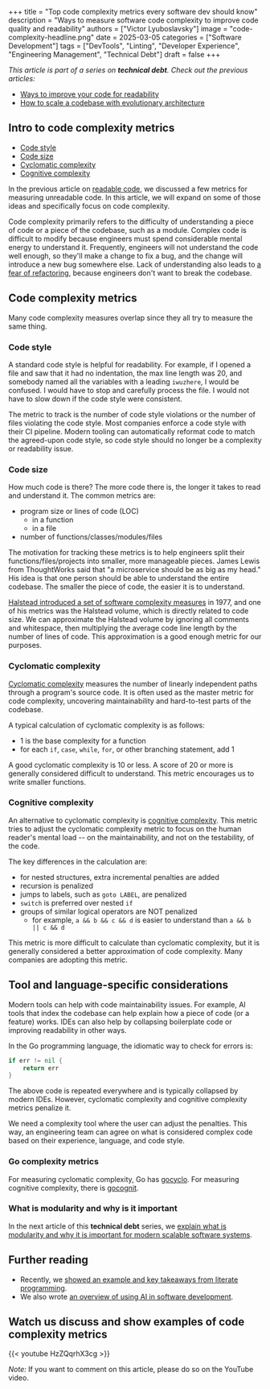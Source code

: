 +++
title = "Top code complexity metrics every software dev should know"
description = "Ways to measure software code complexity to improve code quality and readability"
authors = ["Victor Lyuboslavsky"]
image = "code-complexity-headline.png"
date = 2025-03-05
categories = ["Software Development"]
tags = ["DevTools", "Linting", "Developer Experience", "Engineering Management", "Technical Debt"]
draft = false
+++

_This article is part of a series on **technical debt**. Check out the previous articles:_

- [Ways to improve your code for readability](../readable-code/)
- [How to scale a codebase with evolutionary architecture](../scaling-codebase-evolutionary-architecture/)

## Intro to code complexity metrics

- [Code style](#code-style)
- [Code size](#code-size)
- [Cyclomatic complexity](#cyclomatic-complexity)
- [Cognitive complexity](#cognitive-complexity)

In the previous article on [readable code](../readable-code/), we discussed a few metrics for measuring unreadable code.
In this article, we will expand on some of those ideas and specifically focus on code complexity.

Code complexity primarily refers to the difficulty of understanding a piece of code or a piece of the codebase, such as
a module. Complex code is difficult to modify because engineers must spend considerable mental energy to understand it.
Frequently, engineers will not understand the code well enough, so they'll make a change to fix a bug, and the change
will introduce a new bug somewhere else. Lack of understanding also leads to
[a fear of refactoring](https://victoronsoftware.com/posts/common-refactorings/#why-are-engineers-afraid-of-refactoring),
because engineers don't want to break the codebase.

## Code complexity metrics

Many code complexity measures overlap since they all try to measure the same thing.

### Code style

A standard code style is helpful for readability. For example, if I opened a file and saw that it had no indentation,
the max line length was 20, and somebody named all the variables with a leading `iwuzhere`, I would be confused. I would
have to stop and carefully process the file. I would not have to slow down if the code style were consistent.

The metric to track is the number of code style violations or the number of files violating the code style. Most
companies enforce a code style with their CI pipeline. Modern tooling can automatically reformat code to match the
agreed-upon code style, so code style should no longer be a complexity or readability issue.

### Code size

How much code is there? The more code there is, the longer it takes to read and understand it. The common metrics are:

- program size or lines of code (LOC)
  - in a function
  - in a file
- number of functions/classes/modules/files

The motivation for tracking these metrics is to help engineers split their functions/files/projects into smaller, more
manageable pieces. James Lewis from ThoughtWorks said that "a microservice should be as big as my head." His idea is
that one person should be able to understand the entire codebase. The smaller the piece of code, the easier it is to
understand.

[Halstead introduced a set of software complexity measures](https://en.wikipedia.org/wiki/Halstead_complexity_measures)
in 1977, and one of his metrics was the Halstead volume, which is directly related to code size. We can approximate the
Halstead volume by ignoring all comments and whitespace, then multiplying the average code line length by the number of
lines of code. This approximation is a good enough metric for our purposes.

### Cyclomatic complexity

[Cyclomatic complexity](https://en.wikipedia.org/wiki/Cyclomatic_complexity) measures the number of linearly independent
paths through a program's source code. It is often used as the master metric for code complexity, uncovering
maintainability and hard-to-test parts of the codebase.

A typical calculation of cyclomatic complexity is as follows:

- 1 is the base complexity for a function
- for each `if`, `case`, `while`, `for`, or other branching statement, add 1

A good cyclomatic complexity is 10 or less. A score of 20 or more is generally considered difficult to understand. This
metric encourages us to write smaller functions.

### Cognitive complexity

An alternative to cyclomatic complexity is
[cognitive complexity](https://www.sonarsource.com/docs/CognitiveComplexity.pdf). This metric tries to adjust the
cyclomatic complexity metric to focus on the human reader's mental load -- on the maintainability, and not on the
testability, of the code.

The key differences in the calculation are:

- for nested structures, extra incremental penalties are added
- recursion is penalized
- jumps to labels, such as `goto LABEL`, are penalized
- `switch` is preferred over nested `if`
- groups of similar logical operators are NOT penalized
  - for example, `a && b && c && d` is easier to understand than `a && b || c && d`

This metric is more difficult to calculate than cyclomatic complexity, but it is generally considered a better
approximation of code complexity. Many companies are adopting this metric.

## Tool and language-specific considerations

Modern tools can help with code maintainability issues. For example, AI tools that index the codebase can help explain
how a piece of code (or a feature) works. IDEs can also help by collapsing boilerplate code or improving readability in
other ways.

In the Go programming language, the idiomatic way to check for errors is:

```go
if err != nil {
    return err
}
```

The above code is repeated everywhere and is typically collapsed by modern IDEs. However, cyclomatic complexity and
cognitive complexity metrics penalize it.

We need a complexity tool where the user can adjust the penalties. This way, an engineering team can agree on what is
considered complex code based on their experience, language, and code style.

### Go complexity metrics

For measuring cyclomatic complexity, Go has [gocyclo](https://github.com/fzipp/gocyclo). For measuring cognitive
complexity, there is [gocognit](https://github.com/uudashr/gocognit).

### What is modularity and why is it important

In the next article of this **technical debt** series, we
[explain what is modularity and why it is important for modern scalable software systems](../software-modularity/).

## Further reading

- Recently, we [showed an example and key takeaways from literate programming](../literate-programming-lessons/).
- We also wrote [an overview of using AI in software development](../ai-for-software-developers/).

## Watch us discuss and show examples of code complexity metrics

{{< youtube HzZQqrhX3cg >}}

_Note:_ If you want to comment on this article, please do so on the YouTube video.
